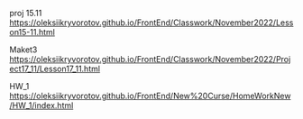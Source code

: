 proj 15.11   https://oleksiikryvorotov.github.io/FrontEnd/Classwork/November2022/Lesson15-11.html



Maket3    https://oleksiikryvorotov.github.io/FrontEnd/Classwork/November2022/Project17_11/Lesson17_11.html



HW_1  https://oleksiikryvorotov.github.io/FrontEnd/New%20Curse/HomeWorkNew/HW_1/index.html
